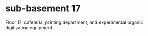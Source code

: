 # sub-basement 17

Floor 17: cafeteria, printing department, and experimental organic digitization equipment.
